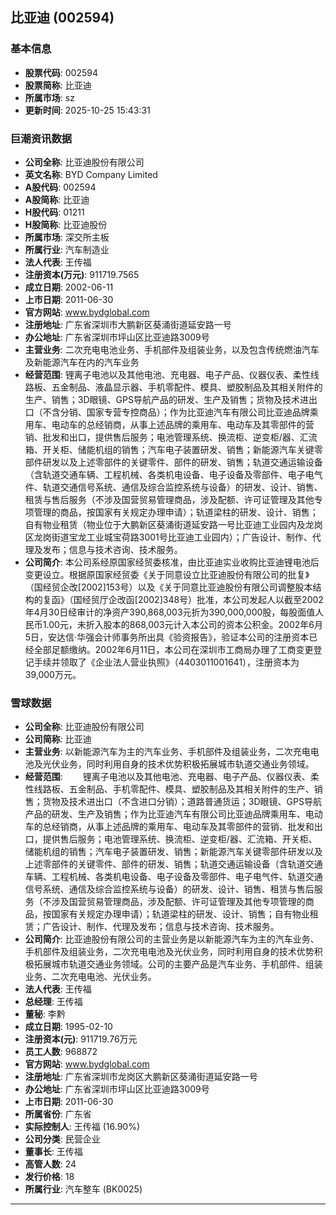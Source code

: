 ## 比亚迪 (002594)

### 基本信息

- **股票代码**: 002594
- **股票简称**: 比亚迪
- **所属市场**: sz
- **更新时间**: 2025-10-25 15:43:31

### 巨潮资讯数据

- **公司全称**: 比亚迪股份有限公司
- **英文名称**: BYD Company Limited
- **A股代码**: 002594
- **A股简称**: 比亚迪
- **H股代码**: 01211
- **H股简称**: 比亚迪股份
- **所属市场**: 深交所主板
- **所属行业**: 汽车制造业
- **法人代表**: 王传福
- **注册资本(万元)**: 911719.7565
- **成立日期**: 2002-06-11
- **上市日期**: 2011-06-30
- **官方网站**: www.bydglobal.com
- **注册地址**: 广东省深圳市大鹏新区葵涌街道延安路一号
- **办公地址**: 广东省深圳市坪山区比亚迪路3009号
- **主营业务**: 二次充电电池业务、手机部件及组装业务，以及包含传统燃油汽车及新能源汽车在内的汽车业务
- **经营范围**: 锂离子电池以及其他电池、充电器、电子产品、仪器仪表、柔性线路板、五金制品、液晶显示器、手机零配件、模具、塑胶制品及其相关附件的生产、销售；3D眼镜、GPS导航产品的研发、生产及销售；货物及技术进出口（不含分销、国家专营专控商品）；作为比亚迪汽车有限公司比亚迪品牌乘用车、电动车的总经销商，从事上述品牌的乘用车、电动车及其零部件的营销、批发和出口，提供售后服务；电池管理系统、换流柜、逆变柜/器、汇流箱、开关柜、储能机组的销售；汽车电子装置研发、销售；新能源汽车关键零部件研发以及上述零部件的关键零件、部件的研发、销售；轨道交通运输设备（含轨道交通车辆、工程机械、各类机电设备、电子设备及零部件、电子电气件、轨道交通信号系统、通信及综合监控系统与设备）的研发、设计、销售、租赁与售后服务（不涉及国营贸易管理商品，涉及配额、许可证管理及其他专项管理的商品，按国家有关规定办理申请）；轨道梁柱的研发、设计、销售；自有物业租赁（物业位于大鹏新区葵涌街道延安路一号比亚迪工业园内及龙岗区龙岗街道宝龙工业城宝荷路3001号比亚迪工业园内）；广告设计、制作、代理及发布；信息与技术咨询、技术服务。
- **公司简介**: 本公司系经原国家经贸委核准，由比亚迪实业收购比亚迪锂电池后变更设立。根据原国家经贸委《关于同意设立比亚迪股份有限公司的批复》（国经贸企改[2002]153号）以及《关于同意比亚迪股份有限公司调整股本结构的复函》（国经贸厅企改函[2002]348号）批准，本公司发起人以截至2002年4月30日经审计的净资产390,868,003元折为390,000,000股，每股面值人民币1.00元，未折入股本的868,003元计入本公司的资本公积金。2002年6月5日，安达信·华强会计师事务所出具《验资报告》，验证本公司的注册资本已经全部足额缴纳。2002年6月11日，本公司在深圳市工商局办理了工商变更登记手续并领取了《企业法人营业执照》（4403011001641），注册资本为39,000万元。

### 雪球数据

- **公司全称**: 比亚迪股份有限公司
- **公司简称**: 比亚迪
- **主营业务**: 以新能源汽车为主的汽车业务、手机部件及组装业务，二次充电电池及光伏业务，同时利用自身的技术优势积极拓展城市轨道交通业务领域。
- **经营范围**: 　　锂离子电池以及其他电池、充电器、电子产品、仪器仪表、柔性线路板、五金制品、手机零配件、模具、塑胶制品及其相关附件的生产、销售；货物及技术进出口（不含进口分销）；道路普通货运；3D眼镜、GPS导航产品的研发、生产及销售；作为比亚迪汽车有限公司比亚迪品牌乘用车、电动车的总经销商，从事上述品牌的乘用车、电动车及其零部件的营销、批发和出口，提供售后服务；电池管理系统、换流柜、逆变柜/器、汇流箱、开关柜、储能机组的销售；汽车电子装置研发、销售；新能源汽车关键零部件研发以及上述零部件的关键零件、部件的研发、销售；轨道交通运输设备（含轨道交通车辆、工程机械、各类机电设备、电子设备及零部件、电子电气件、轨道交通信号系统、通信及综合监控系统与设备）的研发、设计、销售、租赁与售后服务（不涉及国营贸易管理商品，涉及配额、许可证管理及其他专项管理的商品，按国家有关规定办理申请）；轨道梁柱的研发、设计、销售；自有物业租赁；广告设计、制作、代理及发布；信息与技术咨询、技术服务。
- **公司简介**: 比亚迪股份有限公司的主营业务是以新能源汽车为主的汽车业务、手机部件及组装业务，二次充电电池及光伏业务，同时利用自身的技术优势积极拓展城市轨道交通业务领域。公司的主要产品是汽车业务、手机部件、组装业务、二次充电电池、光伏业务。
- **法人代表**: 王传福
- **总经理**: 王传福
- **董秘**: 李黔
- **成立日期**: 1995-02-10
- **注册资本(元)**: 911719.76万元
- **员工人数**: 968872
- **官方网站**: www.bydglobal.com
- **注册地址**: 广东省深圳市龙岗区大鹏新区葵涌街道延安路一号
- **办公地址**: 广东省深圳市坪山区比亚迪路3009号
- **上市日期**: 2011-06-30
- **所属省份**: 广东省
- **实际控制人**: 王传福 (16.90%)
- **公司分类**: 民营企业
- **董事长**: 王传福
- **高管人数**: 24
- **发行价格**: 18
- **所属行业**: 汽车整车 (BK0025)

---